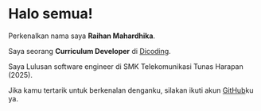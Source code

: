 # Halo semua! 

Perkenalkan nama saya **Raihan Mahardhika**.<br>

Saya seorang **Curriculum Developer** di [Dicoding](https://www.dicoding.com/).<br>

Saya Lulusan software engineer di SMK Telekomunikasi Tunas Harapan (2025).<br>

Jika kamu tertarik untuk berkenalan denganku, silakan ikuti akun [GitHub](https://github.com/auto-777/)ku ya.
